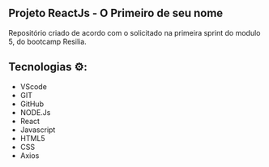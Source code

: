 ## Projeto ReactJs - O Primeiro de seu nome

Repositório criado de acordo com o solicitado na primeira sprint do modulo 5, do bootcamp Resilia.

## Tecnologias ⚙: 

 -   VScode
 -   GIT
 -   GitHub
 -   NODE.Js
 -   React
 -   Javascript
 -   HTML5
 -   CSS
 -   Axios

 

